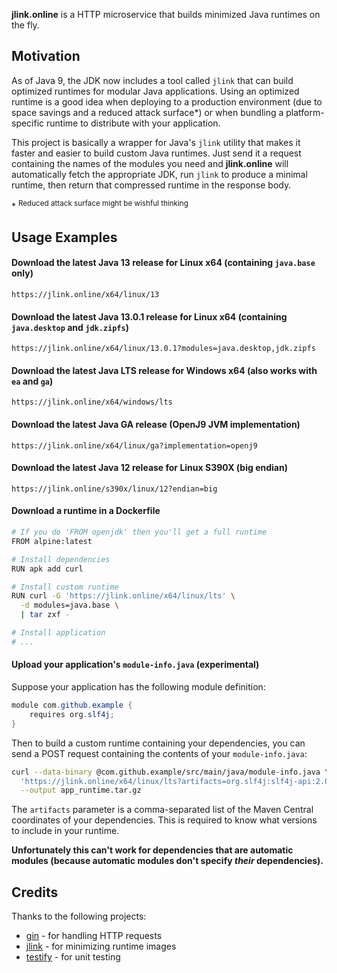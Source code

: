 **jlink.online** is a HTTP microservice that builds minimized Java runtimes on the fly.

## Motivation
As of Java 9, the JDK now includes a tool called `jlink` that can build optimized runtimes for modular Java applications. Using an optimized runtime is a good idea when deploying to a production environment (due to space savings and a reduced attack surface\*) or when bundling a platform-specific runtime to distribute with your application.

This project is basically a wrapper for Java's `jlink` utility that makes it faster and easier to build custom Java runtimes. Just send it a request containing the names of the modules you need and **jlink.online** will automatically fetch the appropriate JDK, run `jlink` to produce a minimal runtime, then return that compressed runtime in the response body.

\* <sup>Reduced attack surface might be wishful thinking</sup>
## Usage Examples
#### Download the latest Java 13 release for Linux x64 (containing `java.base` only)
```
https://jlink.online/x64/linux/13
```

#### Download the latest Java 13.0.1 release for Linux x64 (containing `java.desktop` and `jdk.zipfs`)
```
https://jlink.online/x64/linux/13.0.1?modules=java.desktop,jdk.zipfs
```

#### Download the latest Java LTS release for Windows x64 (also works with `ea` and `ga`)
```
https://jlink.online/x64/windows/lts
```

#### Download the latest Java GA release (OpenJ9 JVM implementation)
```
https://jlink.online/x64/linux/ga?implementation=openj9
```

#### Download the latest Java 12 release for Linux S390X (big endian)
```
https://jlink.online/s390x/linux/12?endian=big
```

#### Download a runtime in a Dockerfile
```sh
# If you do 'FROM openjdk' then you'll get a full runtime
FROM alpine:latest

# Install dependencies
RUN apk add curl

# Install custom runtime
RUN curl -G 'https://jlink.online/x64/linux/lts' \
  -d modules=java.base \
  | tar zxf -

# Install application
# ...
```

#### Upload your application's `module-info.java` (experimental)
Suppose your application has the following module definition:
```java
module com.github.example {
	requires org.slf4j;
}
```

Then to build a custom runtime containing your dependencies, you can send a POST request containing the contents of your `module-info.java`:
```sh
curl --data-binary @com.github.example/src/main/java/module-info.java \
  'https://jlink.online/x64/linux/lts?artifacts=org.slf4j:slf4j-api:2.0.0-alpha1' \
  --output app_runtime.tar.gz
```

The `artifacts` parameter is a comma-separated list of the Maven Central coordinates of your dependencies. This is required to know what versions to include in your runtime.

**Unfortunately this can't work for dependencies that are automatic modules (because automatic modules don't specify *their* dependencies).**

## Credits
Thanks to the following projects:

- [gin](https://github.com/gin-gonic/gin) - for handling HTTP requests
- [jlink](https://docs.oracle.com/javase/9/tools/jlink.htm) - for minimizing runtime images
- [testify](https://github.com/stretchr/testify) - for unit testing
